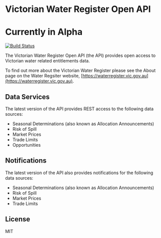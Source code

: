 # Victorian Water Register Open API

# Currently in Alpha

<!-- 
OpenAPI Validator badge commented out, as lacking support for OpenAPI v3
![OpenAPI Validator](https://online.swagger.io/validator?url=https://raw.githubusercontent.com/OAI/OpenAPI-Specification/master/examples/v3.0/petstore.yaml) 
-->

[![Build Status](https://travis-ci.com/VictorianWaterRegister/openapi.svg?branch=master)](https://travis-ci.com/VictorianWaterRegister/openapi)

The Victorian Water Register Open API (the API) provides open access to Victorian water related entitlements data.

To find out more about the Victorian Water Register please see the About page on the Water Regsiter website, [https://waterregister.vic.gov.au](https://waterregister.vic.gov.au).

## Data Services

The latest version of the API provides REST access to the following data sources:

- Seasonal Determinations (also known as Allocation Announcements)
- Risk of Spill
- Market Prices
- Trade Limits
- Opportunities

## Notifications

The latest version of the API also provides notifications for the following data sources:

- Seasonal Determinations (also known as Allocation Announcements)
- Risk of Spill
- Market Prices
- Trade Limits

## License

MIT